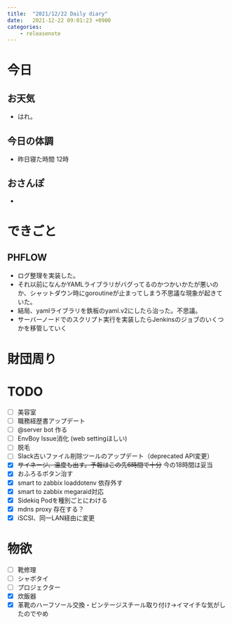 ```yaml
---
title:  "2021/12/22 Daily diary"
date:   2021-12-22 09:01:23 +0900
categories:
    - releasenote
---
```

# 今日

## お天気

* はれ。

## 今日の体調

* 昨日寝た時間 12時

## おさんぽ

* 

# できごと

## PHFLOW

* ログ整理を実装した。
* それ以前になんかYAMLライブラリがバグってるのかつかいかたが悪いのか、シャットダウン時にgoroutineが止まってしまう不思議な現象が起きていた。
* 結局、yamlライブラリを鉄板のyaml.v2にしたら治った。不思議。
* サーバーノードでのスクリプト実行を実装したらJenkinsのジョブのいくつかを移管していく

# 財団周り


# TODO 

- [ ] 美容室
- [ ] 職務経歴書アップデート
- [ ] @server bot 作る
- [ ] EnvBoy Issue消化 (web settingほしい)
- [ ] 脱毛
- [ ] Slack古いファイル削除ツールのアップデート（deprecated API変更）
- [x] ~~サイネージ、温度も出す。予報はこの先6時間で十分~~ 今の18時間は妥当
- [x] おふろるボタン治す
- [x] smart to zabbix loaddotenv 依存外す
- [x] smart to zabbix megaraid対応
- [x] Sidekiq Podを種別ごとにわける
- [x] mdns proxy 存在する？
- [x] iSCSI、同一LAN経由に変更

# 物欲

- [ ] 靴修理
- [ ] シャボタイ
- [ ] プロジェクター
- [x] 炊飯器
- [x] 革靴のハーフソール交換・ビンテージスチール取り付け→イマイチな気がしたのでやめ
